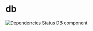 db
==
[![Dependencies Status](http://jarkeeper.com/openrada/db/status.svg)](http://jarkeeper.com/openrada/db)
DB component
